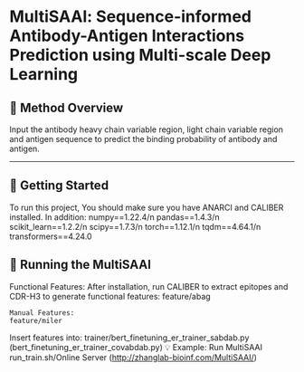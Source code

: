 # MultiSAAl: Sequence-informed Antibody-Antigen Interactions Prediction using Multi-scale Deep Learning

## 🧪 Method Overview

Input the antibody heavy chain variable region, light chain variable region and antigen sequence to predict the binding probability of antibody and antigen.

---

## 🚀 Getting Started


To run this project, You should make sure you have ANARCI and CALIBER installed.
In addition:
numpy==1.22.4/n
pandas==1.4.3/n
scikit_learn==1.2.2/n
scipy==1.7.3/n
torch==1.12.1/n
tqdm==4.64.1/n
transformers==4.24.0


## 🏃 Running the MultiSAAI
Functional Features:
After installation, run CALIBER to extract epitopes and CDR-H3 to generate functional features: feature/abag
```
Manual Features:
feature/miler
```
Insert features into: trainer/bert_finetuning_er_trainer_sabdab.py (bert_finetuning_er_trainer_covabdab.py)
💡 Example: Run MultiSAAI
run_train.sh/Online Server (http://zhanglab-bioinf.com/MultiSAAI/)


